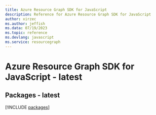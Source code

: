 ```yaml
---
title: Azure Resource Graph SDK for JavaScript
description: Reference for Azure Resource Graph SDK for JavaScript
author: xirzec
ms.author: jeffish
ms.data: 07/19/2023
ms.topic: reference
ms.devlang: javascript
ms.service: resourcegraph
---
```

# Azure Resource Graph SDK for JavaScript - latest
## Packages - latest
[!INCLUDE [packages](resource-graph-index.md)]